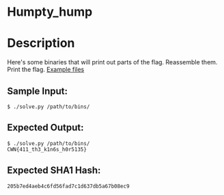 # Humpty_hump

# Description

<p>Here's some binaries that will print out parts of the flag. Reassemble them. Print the flag. <a href="/static/downloads/humpty_hump.tar.gz">Example files</a></p>

## Sample Input:

```
$ ./solve.py /path/to/bins/
```
## Expected Output:

```
$ ./solve.py /path/to/bins/
CWN{411_th3_k1n6s_h0r5135}
```
## Expected SHA1 Hash:

```
205b7ed4aeb4c6fd56fad7c1d637db5a67b08ec9
```
